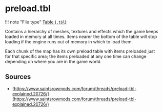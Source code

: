 # preload.tbl

!!! note "File type"
	[Table (`.tbl`)](../../formats/tables)

Contains a hierarchy of meshes, textures and effects which the game keeps loaded in memory at all times. Items nearer the bottom of the table will stop loading if the engine runs out of memory in which to load them.

Each chunk of the map has its own preload table with items preloaded just for that specific area; the items preloaded at any one time can change depending on where you are in the game world.

## Sources

* [https://www.saintsrowmods.com/forum/threads/preload-tbl-explained.20726/](https://www.saintsrowmods.com/forum/threads/preload-tbl-explained.20726/)